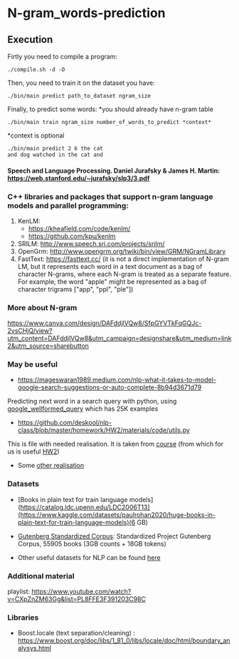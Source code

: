 # N-gram_words-prediction

## Execution

Firtly you need to compile a program:
```
./compile.sh -d -O
```
Then, you need to train it on the dataset you have:
```
./bin/main predict path_to_dataset ngram_size

```
Finally, to predict some words:
*you should already have n-gram table
```
./bin/main train ngram_size number_of_words_to_predict *context*
```
*context is optional
```
./bin/main predict 2 6 the cat
and dog watched in the cat and
```


#### Speech and Language Processing. Daniel Jurafsky & James H. Martin: https://web.stanford.edu/~jurafsky/slp3/3.pdf

### C++ libraries and packages that support n-gram language models and parallel programming:
 1. KenLM: 
    - https://kheafield.com/code/kenlm/ 
    - https://github.com/kpu/kenlm
 2. SRILM: http://www.speech.sri.com/projects/srilm/
 3. OpenGrm: http://www.opengrm.org/twiki/bin/view/GRM/NGramLibrary
 4. FastText: https://fasttext.cc/ (it is not a direct implementation of N-gram LM, but it represents each word in a text document as a bag of character N-grams, where each N-gram is treated as a separate feature. For example, the word "apple" might be represented as a bag of character trigrams ["app", "ppl", "ple"])

### More about N-gram
https://www.canva.com/design/DAFddjlVQw8/SfpGYVTkFqGQJc-2vsCHjQ/view?utm_content=DAFddjlVQw8&utm_campaign=designshare&utm_medium=link2&utm_source=sharebutton

### May be useful

* https://mageswaran1989.medium.com/nlp-what-it-takes-to-model-google-search-suggestions-or-auto-complete-8b94d3671d79

Predicting next word in a search query with python, using [google_wellformed_query](https://huggingface.co/datasets/google_wellformed_query) which has 25K examples

* https://github.com/deskool/nlp-class/blob/master/homework/HW2/materials/code/utils.py

This is file with needed realisation. It is taken from [course](https://www.youtube.com/watch?v=xVf1vcIeqVI) (from which for us is useful [HW2](https://github.com/deskool/nlp-class/tree/master/homework/HW2))

* Some [other realisation](https://www.kaggle.com/code/sauravmaheshkar/auto-completion-using-n-gram-models)

### Datasets
* [Books in plain text for train language models](https://catalog.ldc.upenn.edu/LDC2006T13](https://www.kaggle.com/datasets/paulrohan2020/huge-books-in-plain-text-for-train-language-models)(6 GB)

* [Gutenberg Standardized Corpus](https://github.com/pgcorpus/gutenberg): Standardized Project Gutenberg Corpus, 55905 books (3GB counts + 18GB tokens)


* Other useful datasets for NLP can be found [here](https://github.com/niderhoff/nlp-datasets)

### Additional material
playlist: https://www.youtube.com/watch?v=CXpZnZM63Gg&list=PL8FFE3F391203C98C

### Libraries
* Boost.locale (text separation/cleaning) : https://www.boost.org/doc/libs/1_81_0/libs/locale/doc/html/boundary_analysys.html 
